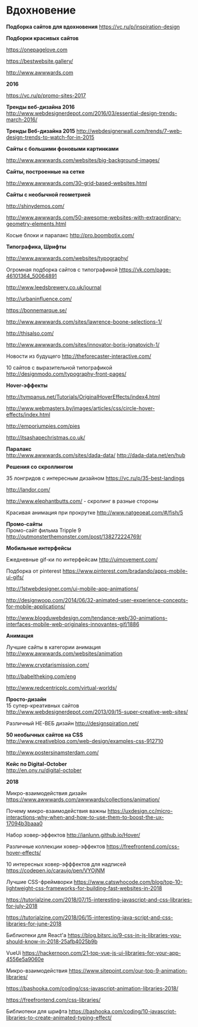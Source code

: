 
# Вдохновение

**Подборка сайтов  для вдохновения**
https://vc.ru/p/inspiration-design

**Подборки красивых сайтов**

https://onepagelove.com

https://bestwebsite.gallery/

http://www.awwwards.com

**2016**

https://vc.ru/p/promo-sites-2017

**Тренды веб-дизайна 2016** 
http://www.webdesignerdepot.com/2016/03/essential-design-trends-march-2016/


**Тренды Веб-дизайна 2015**
http://webdesignerwall.com/trends/7-web-design-trends-to-watch-for-in-2015


**Сайты с большими фоновыми картинками**

http://www.awwwards.com/websites/big-background-images/

**Сайты, построенные на сетке**<BR>

http://www.awwwards.com/30-grid-based-websites.html

**Сайты с необычной геометрией**<BR>

http://shinydemos.com/

http://www.awwwards.com/50-awesome-websites-with-extraordinary-geometry-elements.html

Косые блоки и паралакс
http://pro.boombotix.com/

**Типографика, Шрифты**

http://www.awwwards.com/websites/typography/

Огромная подборка сайтов с типографикой
https://vk.com/page-46101364_50064891

http://www.leedsbrewery.co.uk/journal

http://urbaninfluence.com/

https://bonnemarque.se/

http://www.awwwards.com/sites/lawrence-boone-selections-1/

http://thisalso.com/

http://www.awwwards.com/sites/innovator-boris-ignatovich-1/

Новости из будущего
http://theforecaster-interactive.com/



10 сайтов с выразительной типографикой
http://designmodo.com/typography-front-pages/

**Hover-эффекты**<BR>

http://tympanus.net/Tutorials/OriginalHoverEffects/index4.html

http://www.webmasters.by/images/articles/css/circle-hover-effects/index.html

http://emporiumpies.com/pies

http://itsashapechristmas.co.uk/

**Паралакс**<BR>
http://www.awwwards.com/sites/dada-data/
http://dada-data.net/en/hub

**Решения со скроллингом**<BR>

35 лонгридов с интересным дизайном
https://vc.ru/p/35-best-landings

http://landor.com/

http://www.elephantbutts.com/ - скролинг в разные стороны

Красивая анимация при прокрутке
http://www.natgeoeat.com/#/fish/5

**Промо-сайты**<BR>
Промо-сайт фильма Tripple 9
http://outmonsterthemonster.com/post/138272224769/

**Мобильные интерфейсы**

Ежедневные gif-ки по интерфейсам
http://uimovement.com/

Подборка от pinterest
https://www.pinterest.com/bradando/apps-mobile-ui-gifs/

http://1stwebdesigner.com/ui-mobile-app-animations/

http://designwoop.com/2014/06/32-animated-user-experience-concepts-for-mobile-applications/

http://www.blogduwebdesign.com/tendance-web/30-animations-interfaces-mobile-web-originales-innovantes-gif/1886

**Анимация**

Лучшие сайты в категории анимация<BR>
http://www.awwwards.com/websites/animation

http://www.cryptarismission.com/

http://babeltheking.com/eng

http://www.redcentricplc.com/virtual-worlds/




**Просто-дизайн**<BR>
15 супер-креативных сайтов
http://www.webdesignerdepot.com/2013/09/15-super-creative-web-sites/

Различный НЕ-ВЕБ дизайн
http://designspiration.net/

**50 необычных сайтов на CSS**<BR>
http://www.creativebloq.com/web-design/examples-css-912710

http://www.postersinamsterdam.com/

**Кейс по Digital-October**<BR>
http://en.ony.ru/digital-october

**2018**

Микро-взаимодействия дизайн
https://www.awwwards.com/awwwards/collections/animation/

Почему микро-взаимодействия важны
https://uxdesign.cc/micro-interactions-why-when-and-how-to-use-them-to-boost-the-ux-17094b3baaa0

Набор ховер-эффектов
http://ianlunn.github.io/Hover/

Различные коллекции ховер-эффектов
https://freefrontend.com/css-hover-effects/

10 интересных ховер-эфффектов для надписей
https://codepen.io/caraujo/pen/VYOjNM

Лучшие CSS-фреймворки
https://www.catswhocode.com/blog/top-10-lightweight-css-frameworks-for-building-fast-websites-in-2018

https://tutorialzine.com/2018/07/15-interesting-javascript-and-css-libraries-for-july-2018

https://tutorialzine.com/2018/06/15-interesting-java-script-and-css-libraries-for-june-2018

Библиотеки для React'a
https://blog.bitsrc.io/9-css-in-js-libraries-you-should-know-in-2018-25afb4025b9b

VueUi
https://hackernoon.com/21-top-vue-js-ui-libraries-for-your-app-4556e5a9060e

Микро-взаимодействия
https://www.sitepoint.com/our-top-9-animation-libraries/

https://bashooka.com/coding/css-javascript-animation-libraries-2018/

https://freefrontend.com/css-libraries/

Библиотеки для шрифта
https://bashooka.com/coding/10-javascript-libraries-to-create-animated-typing-effect/
